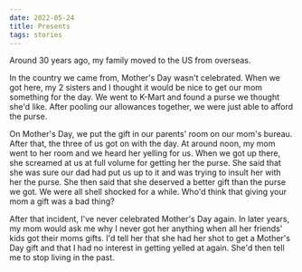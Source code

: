 ```yaml
---
date: 2022-05-24
title: Presents
tags: stories
---
```


Around 30 years ago, my family moved to the US from overseas.

In the country we came from, Mother's Day wasn't celebrated. When we got here, my 2 sisters and I thought it would be nice to get our mom something for the day. We went to K-Mart and found a purse we thought she'd like. After pooling our allowances together, we were just able to afford the purse.

On Mother's Day, we put the gift in our parents' room on our mom's bureau. After that, the three of us got on with the day. At around noon, my mom went to her room and we heard her yelling for us. When we got up there, she screamed at us at full volume for getting her the purse. She said that she was sure our dad had put us up to it and was trying to insult her with her the purse. She then said that she deserved a better gift than the purse we got. We were all shell shocked for a while. Who'd think that giving your mom a gift was a bad thing?

After that incident, I've never celebrated Mother's Day again. In later years, my mom would ask me why I never got her anything when all her friends' kids got their moms gifts. I'd tell her that she had her shot to get a Mother's Day gift and that I had no interest in getting yelled at again. She'd then tell me to stop living in the past.

